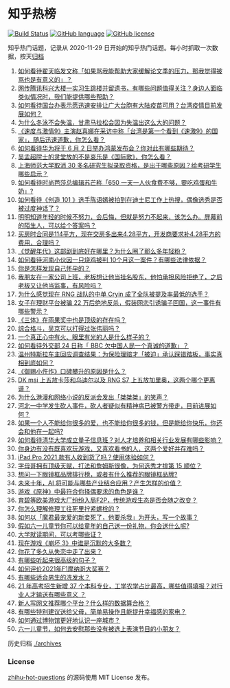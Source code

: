 # 知乎热榜
[![Build Status](https://github.com/ToWeLong/zhihu-hot-questions/workflows/CI/badge.svg)](https://github.com/ToWeLong/zhihu-hot-questions/actions)
[![GitHub language](https://img.shields.io/badge/language-golang-orange.svg)](https://golang.org/)
[![GitHub license](https://img.shields.io/github/license/ToWeLong/zhihu-hot-questions)](https://github.com/ToWeLong/zhihu-hot-questions/blob/main/LICENSE)

知乎热门话题，记录从 2020-11-29 日开始的知乎热门话题。每小时抓取一次数据，按天[归档](./archives)

<!-- BEGIN -->

1. [如何看待翟天临发文称「如果骂我能帮助大家缓解论文季的压力，那我觉得被骂也是有意义的」？](https://www.zhihu.com/question/461072666)
1. [网传腾讯科兴大楼一实习生跳楼并留遗书，有哪些问题值得关注？身边人面临类似情况时，我们能提供哪些帮助？](https://www.zhihu.com/question/460897836)
1. [如何看待国台办表示愿迅速安排让广大台胞有大陆疫苗可用？台湾疫情目前发展如何？](https://www.zhihu.com/question/461266182)
1. [为什么冬泳不会失温，甘肃马拉松会因为失温出这么大的问题？](https://www.zhihu.com/question/460950129)
1. [《速度与激情9》主演赵喜娜在采访中称「台湾是第一个看到《速激9》的国家」，随后迅速道歉，你怎么看？](https://www.zhihu.com/question/461250975)
1. [如何看待华为将于 6 月 2 日举办鸿蒙发布会？你对此有哪些期待？](https://www.zhihu.com/question/461265675)
1. [吴孟超院士的灵堂放的不是哀乐是《国际歌》，你怎么看？](https://www.zhihu.com/question/461144113)
1. [上海师范大学取消 30 多名研究生拟录取资格，是出于哪些原因？给考研学生哪些启示？](https://www.zhihu.com/question/461141160)
1. [如何看待时尚芭莎总编辑苏芒称「650 一天一人伙食费不够，要吃鸡蛋和牛奶」?](https://www.zhihu.com/question/461057693)
1. [如何看待《创造 101 》选手陈语嫣被拍到在迪士尼工作上热搜，偶像选秀是否被过度神话了？](https://www.zhihu.com/question/461102674)
1. [明明知道年轻的时候不努力，会后悔，但就是努力不起来，该怎么办。屏幕前的陌生人，可以给个答案吗？](https://www.zhihu.com/question/460760077)
1. [买房时合同是114平方，现在交房多出来4.28平方，开发商要求补4.28平方的费用，合理吗？](https://www.zhihu.com/question/460780593)
1. [《觉醒年代》这部剧到底好在哪里？为什么圈了那么多年轻粉？](https://www.zhihu.com/question/459410613)
1. [如何看待河南小伙因一只烧鸡被判 10个月这一案件？有哪些法律依据？](https://www.zhihu.com/question/460929448)
1. [你是怎样发现自己怀孕的？](https://www.zhihu.com/question/46896932)
1. [我朋友在一家公司上班，老板想让他当挂名股东，他怕承担风险拒绝了，之后老板又让他当监事，有风险吗？](https://www.zhihu.com/question/362109964)
1. [为什么感觉现在 RNG 战队的中单 Cryin 成了全队被提及率最低的选手？](https://www.zhihu.com/question/459637700)
1. [女子在理财平台被骗 22 万后绝地反杀，假装网恋引诱骗子回国，这一事件有哪些警示？](https://www.zhihu.com/question/461157072)
1. [《三体》在雨果奖中也是顶级的存在吗？](https://www.zhihu.com/question/375868993)
1. [综合格斗，吴京可以打得过张伟丽吗？](https://www.zhihu.com/question/423787485)
1. [一个真正心中有火、眼里有光的人是什么样子的？](https://www.zhihu.com/question/424454066)
1. [如何看待外交部 24 日称「 BBC 欠中国人民一个真诚的道歉」？](https://www.zhihu.com/question/461173656)
1. [温州特斯拉车主回应调查结果：为保险理赔才「被迫」承认踩错踏板，事实真相到底如何？](https://www.zhihu.com/question/461186429)
1. [《御赐小仵作》口碑攀升的原因是什么？](https://www.zhihu.com/question/458323942)
1. [DK msi 上五放卡莎和乌迪尔以及 RNG S7 上五放加里奥，这两个哪个更离谱？](https://www.zhihu.com/question/461135171)
1. [为什么港漫和网络小说的反派会发出「桀桀桀」的笑声？](https://www.zhihu.com/question/318052604)
1. [河北一中学发生砍人事件，砍人者疑似有精神病已被警方带走，目前进展如何？](https://www.zhihu.com/question/461161536)
1. [如果一个人不能给你很多的爱，也不能给你很多的钱，但是能给你快乐，你还会和他在一起吗?](https://www.zhihu.com/question/458007669)
1. [如何看待清华大学成立量子信息班？对人才培养和相关行业发展有哪些影响？](https://www.zhihu.com/question/461172384)
1. [你身边有没有既喜欢玩游戏，又喜欢看书的人，这两个爱好并存难吗？](https://www.zhihu.com/question/309041066)
1. [iPad Pro 2021 款有人收到货了吗？使用体验如何？](https://www.zhihu.com/question/459522427)
1. [字母哥拥有顶级天赋，打法和詹姆斯很像，为何选秀才排第 15 顺位？](https://www.zhihu.com/question/459746722)
1. [想问一下眼镜框品牌排行榜，或者有什么推荐的眼镜框品牌?](https://www.zhihu.com/question/385438631)
1. [未来十年，AI 将可能与哪些产业结合应用？产生怎样的价值？](https://www.zhihu.com/question/459895828)
1. [游戏《原神》中最符合你择偶要求的角色是谁？](https://www.zhihu.com/question/460532433)
1. [育碧等欧美游戏大厂纷纷入局F2P，传统游戏生态是否会随之改变？](https://www.zhihu.com/question/460523655)
1. [你怎么理解修理工往死里拧紧螺栓的？](https://www.zhihu.com/question/330337597)
1. [如何以「魔君最宠爱的新妾死了，他要杀我」为开头，写一个故事？](https://www.zhihu.com/question/439794846)
1. [假如六一儿童节你可以给童年的自己送一份礼物，你会送什么呢?](https://www.zhihu.com/question/461217594)
1. [大学就读期间，可以考哪些证？](https://www.zhihu.com/question/64774666)
1. [现在游戏《崩坏 3》中谁是沉默的大多数？](https://www.zhihu.com/question/460467172)
1. [你花了多久从失恋中走了出来？](https://www.zhihu.com/question/60261558)
1. [有哪些听起来很高级的句子？](https://www.zhihu.com/question/371328870)
1. [如何评价2021年F1摩纳哥大奖赛？](https://www.zhihu.com/question/460636556)
1. [有哪些适合男生的洗发水？](https://www.zhihu.com/question/298725045)
1. [21 年高考招生新增 37 个本科专业，工学农学占比最高，哪些值得填报？对行业人才输送有哪些意义 ？](https://www.zhihu.com/question/461144136)
1. [新人写网文推荐哪个平台？什么样的数据算合格？](https://www.zhihu.com/question/460294309)
1. [有哪些特别建议送给父母，简单易操作且能提升幸福感的家电？](https://www.zhihu.com/question/437319300)
1. [如何通过博物馆更好地认识一座城市？](https://www.zhihu.com/question/460151508)
1. [六一儿童节，如何去安慰那些没有被选上表演节目的小朋友？](https://www.zhihu.com/question/459501858)

<!-- END -->

历史归档 [./archives](./archives)


### License
[zhihu-hot-questions](https://github.com/towelong/zhihu-hot-questions) 的源码使用 MIT License 发布。